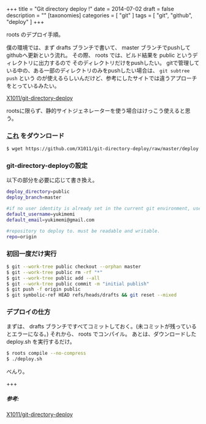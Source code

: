 +++
title = "Git directory deploy !"
date = 2014-07-02
draft = false
description = ""
[taxonomies]
categories = [ "git" ]
tags = [ "git", "github", "deploy" ]
+++

roots のデプロイ手順。

僕の環境では、まず drafts ブランチで書いて、 master ブランチでpushして
githubへ更新という流れ。
その際、 roots では、ビルド結果を public というディレクトリに出力するので
そのディレクトリだけをpushしたい。
gitで管理している中の、ある一部のディレクトリのみをpushしたい場合は、 `git subtree push` という
のが使えるらしいんだけど、参考にしたサイトでは違うアプローチをとっているみたい。

[X1011/git-directory-deploy](https://github.com/X1011/git-directory-deploy)

rootsに限らず、静的サイトジェネレーターを使う場合はけっこう使えると思う。

### [これ](https://github.com/X1011/git-directory-deploy) をダウンロード

```sh
$ wget https://github.com/X1011/git-directory-deploy/raw/master/deploy.sh && chmod +x deploy.sh
```
<!-- more -->

### git-directory-deployの設定
以下の部分を必要に応じて書き換え。

```sh
deploy_directory=public
deploy_branch=master

#if no user identity is already set in the current git environment, use this:
default_username=yukimemi
default_email=yukimemi@gmail.com

#repository to deploy to. must be readable and writable.
repo=origin
```

### 初回一度だけ実行

```sh
$ git --work-tree public checkout --orphan master
$ git --work-tree public rm -rf "*"
$ git --work-tree public add --all
$ git --work-tree public commit -m "initial publish"
$ git push -f origin public
$ git symbolic-ref HEAD refs/heads/drafts && git reset --mixed
```

### デプロイの仕方
まずは、 drafts ブランチですべてコミットしておく。(未コミットが残っているとエラーになる。)
それから、 roots でコンパイル。
あとは、ダウンロードした deploy.sh を実行するだけ。

```sh
$ roots compile --no-compress
$ ./deploy.sh
```

べんり。

+++

##### 参考:

[X1011/git-directory-deploy](https://github.com/X1011/git-directory-deploy)

